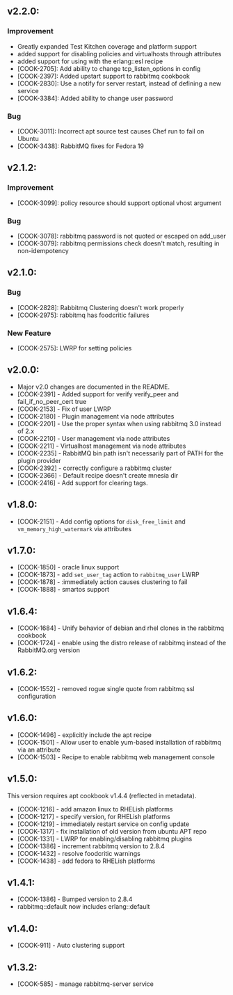 ## v2.2.0:

### Improvement

- Greatly expanded Test Kitchen coverage and platform support
- added support for disabling policies and virtualhosts through attributes
- added support for using with the erlang::esl recipe
- [COOK-2705]: Add ability to change tcp_listen_options in config
- [COOK-2397]: Added upstart support to rabbitmq cookbook
- [COOK-2830]: Use a notify for server restart, instead of defining a new service
- [COOK-3384]: Added ability to change user password

### Bug

- [COOK-3011]: Incorrect apt source test causes Chef run to fail on Ubuntu
- [COOK-3438]: RabbitMQ fixes for Fedora 19

## v2.1.2:

### Improvement

- [COOK-3099]: policy resource should support optional vhost argument

### Bug

- [COOK-3078]: rabbitmq password is not quoted or escaped on add_user
- [COOK-3079]: rabbitmq permissions check doesn't match, resulting in
  non-idempotency

## v2.1.0:

### Bug

- [COOK-2828]: Rabbitmq Clustering doesn't work properly
- [COOK-2975]: rabbitmq has foodcritic failures

### New Feature

- [COOK-2575]: LWRP for setting policies

## v2.0.0:

* Major v2.0 changes are documented in the README.
* [COOK-2391] - Added support for verify verify_peer and fail_if_no_peer_cert true
* [COOK-2153] - Fix of user LWRP
* [COOK-2180] - Plugin management via node attributes
* [COOK-2201] - Use the proper syntax when using rabbitmq 3.0 instead of 2.x
* [COOK-2210] - User management via node attributes
* [COOK-2211] - Virtualhost management via node attributes
* [COOK-2235] - RabbitMQ bin path isn't necessarily part of PATH for the plugin provider
* [COOK-2392] - correctly configure a rabbitmq cluster
* [COOK-2366] - Default recipe doesn't create mnesia dir
* [COOK-2416] - Add support for clearing tags.

## v1.8.0:

* [COOK-2151] - Add config options for `disk_free_limit` and
  `vm_memory_high_watermark` via attributes

## v1.7.0:

* [COOK-1850] - oracle linux support
* [COOK-1873] - add `set_user_tag` action to `rabbitmq_user` LWRP
* [COOK-1878] - :immediately action causes clustering to fail
* [COOK-1888] - smartos support

## v1.6.4:

* [COOK-1684] - Unify behavior of debian and rhel clones in the rabbitmq cookbook
* [COOK-1724] - enable using the distro release of rabbitmq instead of the RabbitMQ.org version

## v1.6.2:

* [COOK-1552] - removed rogue single quote from rabbitmq ssl
  configuration

## v1.6.0:

* [COOK-1496] - explicitly include the apt recipe
* [COOK-1501] - Allow user to enable yum-based installation of
  rabbitmq via an attribute
* [COOK-1503] - Recipe to enable rabbitmq web management console

## v1.5.0:

This version requires apt cookbook v1.4.4 (reflected in metadata).

* [COOK-1216] - add amazon linux to RHELish platforms
* [COOK-1217] - specify version, for RHELish platforms
* [COOK-1219] - immediately restart service on config update
* [COOK-1317] - fix installation of old version from ubuntu APT repo
* [COOK-1331] - LWRP for enabling/disabling rabbitmq plugins
* [COOK-1386] - increment rabbitmq version to 2.8.4
* [COOK-1432] - resolve foodcritic warnings
* [COOK-1438] - add fedora to RHELish platforms

## v1.4.1:

* [COOK-1386] - Bumped version to 2.8.4
* rabbitmq::default now includes erlang::default

## v1.4.0:

* [COOK-911] - Auto clustering support

## v1.3.2:

* [COOK-585] - manage rabbitmq-server service
